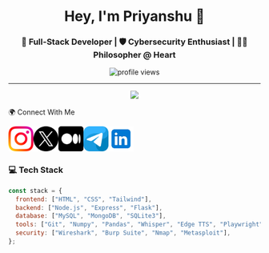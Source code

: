 <h1 align="center">Hey, I'm Priyanshu 👋</h1>
<h3 align="center">🚀 Full-Stack Developer | 🛡️ Cybersecurity Enthusiast | 🧘‍♂️ Philosopher @ Heart</h3>

<p align="center">
  <img src="https://komarev.com/ghpvc/?username=yourusername&label=Profile+Views&color=blueviolet&style=flat-square" alt="profile views" />
</p>

---
<p align="center"> <img src="https://readme-typing-svg.herokuapp.com?lines=Code+like+a+dev.;Think+like+a+hacker.;Reflect+like+a+philosopher.&center=true&width=500&height=50" /> </p>

🌍 Connect With Me

<a href="https://www.instagram.com/yansh.08" target="_blank"><img src="images/instagram.png" alt="Instagram" width="50" height="50"></a><a href="https://twitter.com/@yansh_08" target="_blank"><img src="images/twitter.png" alt="Twitter" width="50" height="50"></a><a href="https://yansh.08.medium.com" target="_blank"><img src="images/medium.png" alt="Medium" width="50" height="50"></a><a href="https://t.me/pksinghji" target="_blank"><img src="images/telegram.png" alt="Telegram" width="50" height="50"></a><a href="[https://t.me/pksinghji](https://www.linkedin.com/in/priyanshu-kumar-singh-34560816b/)" target="_blank"><img src="images/linkedin.png" alt="LinkedIN" width="50" height="50"></a>


### 💻 Tech Stack

```javascript
const stack = {
  frontend: ["HTML", "CSS", "Tailwind"],
  backend: ["Node.js", "Express", "Flask"],
  database: ["MySQL", "MongoDB", "SQLite3"],
  tools: ["Git", "Numpy", "Pandas", "Whisper", "Edge TTS", "Playwright"],
  security: ["Wireshark", "Burp Suite", "Nmap", "Metasploit"],
};
